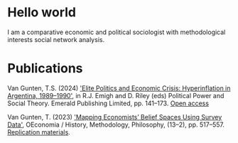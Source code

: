 # Hello world

I am a comparative economic and political sociologist with methodological interests social network analysis.

# Publications

Van Gunten, T.S. (2024) ['Elite Politics and Economic Crisis: Hyperinflation in Argentina, 1989–1990'](https://doi.org/10.1108/S0198-871920240000041006), in R.J. Emigh and D. Riley (eds) Political Power and Social Theory. Emerald Publishing Limited, pp. 141–173. [Open access](https://www.research.ed.ac.uk/en/publications/elite-politics-and-economic-crisis-hyperinflation-in-argentina-19)

Van Gunten, T. (2023) ['Mapping Economists’ Belief Spaces Using Survey Data'](https://doi.org/10.4000/oeconomia.15158), OEconomia / History, Methodology, Philosophy, (13–2), pp. 517–557. [Replication materials](https://osf.io/hse9p/).

